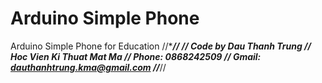 # Arduino Simple Phone
 Arduino Simple Phone for Education
//****************************************//
//  Code by Dau Thanh Trung
//  Hoc Vien Ki Thuat Mat Ma
//  Phone: 0868242509
//  Gmail: dauthanhtrung.kma@gmail.com
//***************************************//